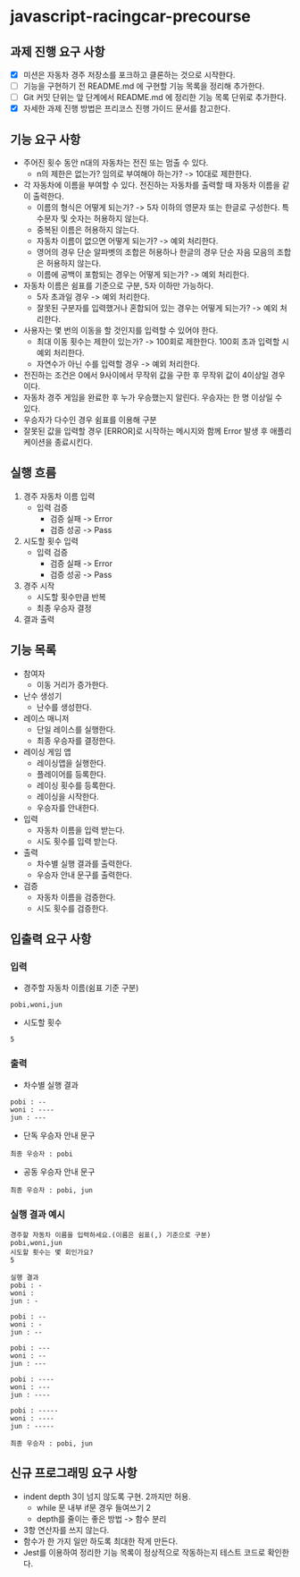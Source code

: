 # javascript-racingcar-precourse

## 과제 진행 요구 사항

- [x] 미션은 자동차 경주 저장소를 포크하고 클론하는 것으로 시작한다.
- [ ] 기능을 구현하기 전 README.md 에 구현할 기능 목록을 정리해 추가한다.
- [ ] Git 커밋 단위는 앞 단계에서 README.md 에 정리한 기능 목록 단위로 추가한다.
- [x] 자세한 과제 진행 방법은 프리코스 진행 가이드 문서를 참고한다.

## 기능 요구 사항

- 주어진 횟수 동안 n대의 자동차는 전진 또는 멈출 수 있다.
    - n의 제한은 없는가? 임의로 부여해야 하는가? -> 10대로 제한한다.
- 각 자동차에 이름을 부여할 수 있다. 전진하는 자동차를 출력할 때 자동차 이름을 같이 출력한다.
    - 이름의 형식은 어떻게 되는가? -> 5자 이하의 영문자 또는 한글로 구성한다. 특수문자 및 숫자는 허용하지 않는다.
    - 중복된 이름은 허용하지 않는다.
    - 자동차 이름이 없으면 어떻게 되는가? -> 예외 처리한다.
    - 영어의 경우 단순 알파벳의 조합은 허용하나 한글의 경우 단순 자음 모음의 조합은 허용하지 않는다.
    - 이름에 공백이 포함되는 경우는 어떻게 되는가? -> 예외 처리한다.
- 자동차 이름은 쉼표를 기준으로 구분, 5자 이하만 가능하다.
    - 5자 초과일 경우 -> 예외 처리한다.
    - 잘못된 구분자를 입력했거나 혼합되어 있는 경우는 어떻게 되는가? -> 예외 처리한다.
- 사용자는 몇 번의 이동을 할 것인지를 입력할 수 있어야 한다.
    - 최대 이동 횟수는 제한이 있는가? -> 100회로 제한한다. 100회 초과 입력할 시 예외 처리한다.
    - 자연수가 아닌 수를 입력할 경우 -> 예외 처리한다.
- 전진하는 조건은 0에서 9사이에서 무작위 값을 구한 후 무작위 값이 4이상일 경우이다.
- 자동차 경주 게임을 완료한 후 누가 우승했는지 알린다. 우승자는 한 명 이상일 수 있다.
- 우승자가 다수인 경우 쉼표를 이용해 구분
- 잘못된 값을 입력할 경우 [ERROR]로 시작하는 메시지와 함께 Error 발생 후 애플리케이션을 종료시킨다.

## 실행 흐름

1. 경주 자동차 이름 입력
    - 입력 검증
        - 검증 실패 -> Error
        - 검증 성공 -> Pass
2. 시도할 횟수 입력
    - 입력 검증
        - 검증 실패 -> Error
        - 검증 성공 -> Pass
3. 경주 시작
    - 시도할 횟수만큼 반복
    - 최종 우승자 결정
4. 결과 출력

## 기능 목록

- 참여자
    - 이동 거리가 증가한다.
- 난수 생성기
    - 난수를 생성한다.
- 레이스 매니저
    - 단일 레이스를 실행한다.
    - 최종 우승자를 결정한다.
- 레이싱 게임 앱
    - 레이싱앱을 실행한다.
    - 플레이어를 등록한다.
    - 레이싱 횟수를 등록한다.
    - 레이싱을 시작한다.
    - 우승자를 안내한다.
- 입력
    - 자동차 이름을 입력 받는다.
    - 시도 횟수를 입력 받는다.
- 출력
    - 차수별 실행 결과를 출력한다.
    - 우승자 안내 문구를 출력한다.
- 검증
    - 자동차 이름을 검증한다.
    - 시도 횟수를 검증한다.

## 입출력 요구 사항

### 입력

- 경주할 자동차 이름(쉼표 기준 구분)

```
pobi,woni,jun
```

- 시도할 횟수

```
5
```

### 출력

- 차수별 실행 결과

```
pobi : --
woni : ----
jun : ---
```

- 단독 우승자 안내 문구

```
최종 우승자 : pobi
```

- 공동 우승자 안내 문구

```
최종 우승자 : pobi, jun
```

### 실행 결과 예시

```
경주할 자동차 이름을 입력하세요.(이름은 쉼표(,) 기준으로 구분)
pobi,woni,jun
시도할 횟수는 몇 회인가요?
5

실행 결과
pobi : -
woni : 
jun : -

pobi : --
woni : -
jun : --

pobi : ---
woni : --
jun : ---

pobi : ----
woni : ---
jun : ----

pobi : -----
woni : ----
jun : -----

최종 우승자 : pobi, jun
```

## 신규 프로그래밍 요구 사항

- indent depth 3이 넘지 않도록 구현. 2까지만 허용.
    - while 문 내부 if문 경우 들여쓰기 2
    - depth를 줄이는 좋은 방법 -> 함수 분리
- 3항 연산자를 쓰지 않는다.
- 함수가 한 가지 일만 하도록 최대한 작게 만든다.
- Jest를 이용하여 정리한 기능 목록이 정상적으로 작동하는지 테스트 코드로 확인한다.
